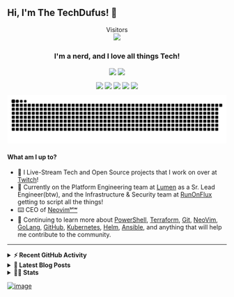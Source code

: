 ## Hi, I'm The TechDufus! 👋
<p align="center">
  Visitors<br>
  <img src="https://profile-counter.glitch.me/techdufus/count.svg" />
</p>

<h3 align="center"> I'm a nerd, and I love all things Tech!</h3>
<p align="center">
  <a href="https://www.powershellgallery.com/profiles/matthewjdegarmo"><img align="center" src="https://img.shields.io/badge/Total%20PSGallery%20Downloads-~27,328-green"/></a>
  <a href="https://discord.gg/5M4hjfyRBj"><img align="center" src="https://img.shields.io/discord/905178979844116520.svg?label=&logo=discord&logoColor=ffffff&color=7389D8&labelColor=6A7EC2"/></a>
</p>
<p align="center">
  <a href="https://www.twitch.tv/TechDufus/about/"><img align="center" height="40" src="https://img.icons8.com/color/144/000000/twitch.png"/></a>
  <a href="https://twitter.com/techdufus"><img align="center" height="40" src="https://img.icons8.com/fluent/144/000000/twitter.png"/></a>
  <a href="https://techdufus.com"><img align="center" height="40" src="https://img.icons8.com/nolan/64/domain.png"/></a>
  <a href="https://www.reddit.com/user/techdufus"><img align="center" height="40" src="https://img.icons8.com/doodle/48/000000/reddit--v1.png"/></a>
  <a href="https://techdufus.com/feed.xml"><img align="center" height="40" src="https://img.icons8.com/dusk/64/000000/rss.png"/></a>
</p>
<p align="center">
  <picture>
    <source media="(prefers-color-scheme: dark)" srcset="./assets/github-snake-dark.svg">
    <img width="600" alt="github-snake" src="./assets/github-snake.svg">
  </picture>
</p>


#### What am I up to?
- 🎥 I Live-Stream Tech and Open Source projects that I work on over at [Twitch](https://www.twitch.tv/TechDufus/about/)!
- 🔭 Currently on the Platform Engineering team at [Lumen](https://github.com/CenturyLinkCloud) as a Sr. Lead Engineer(btw), and the Infrastructure & Security team at [RunOnFlux](https://github.com/RunOnFlux) getting to script all the things!
- ⌨️ CEO of [Neovimᵇᵗʷ](https://neovimbtw.com)
- 🌱 Continuing to learn more about [PowerShell](https://github.com/powershell/powershell), [Terraform](https://www.terraform.io/), [Git](https://git-scm.com/), [NeoVim](https://neovim.io/), [GoLang](https://go.dev/), [GitHub](https://github.com), [Kubernetes](https://kubernetes.io/), [Helm](https://helm.sh/), [Ansible](https://ansible.com), and anything that will help me contribute to the community.
---

<details>
  <summary><b>⚡ Recent GitHub Activity</b></summary>
    <p>

<!--START_SECTION:activity-->
1. 🗣 Commented on [#18](https://github.com/kubewarden/container-resources-policy/pull/18#issuecomment-1994991892) in [kubewarden/container-resources-policy](https://github.com/kubewarden/container-resources-policy)
2. 🎉 Merged PR [#154](https://github.com/RunOnFlux/fluxnode-multitool/pull/154) in [RunOnFlux/fluxnode-multitool](https://github.com/RunOnFlux/fluxnode-multitool)
3. 🗣 Commented on [#18](https://github.com/kubewarden/container-resources-policy/pull/18#issuecomment-1983577437) in [kubewarden/container-resources-policy](https://github.com/kubewarden/container-resources-policy)
4. 🎉 Merged PR [#2](https://github.com/TechDufus/fluxctl/pull/2) in [TechDufus/fluxctl](https://github.com/TechDufus/fluxctl)
5. 🚀 Published release [v0.0.2](https://github.com/TechDufus/fluxctl/releases/tag/v0.0.2) in [TechDufus/fluxctl](https://github.com/TechDufus/fluxctl)
6. 💪 Opened PR [#2](https://github.com/TechDufus/fluxctl/pull/2) in [TechDufus/fluxctl](https://github.com/TechDufus/fluxctl)
7. 🎉 Merged PR [#1](https://github.com/TechDufus/fluxctl/pull/1) in [TechDufus/fluxctl](https://github.com/TechDufus/fluxctl)
8. 🚀 Published release [v0.0.1](https://github.com/TechDufus/fluxctl/releases/tag/v0.0.1) in [TechDufus/fluxctl](https://github.com/TechDufus/fluxctl)
9. 💪 Opened PR [#1](https://github.com/TechDufus/fluxctl/pull/1) in [TechDufus/fluxctl](https://github.com/TechDufus/fluxctl)
10. ❗ Opened issue [#669](https://github.com/kubewarden/kubewarden-controller/issues/669) in [kubewarden/kubewarden-controller](https://github.com/kubewarden/kubewarden-controller)
<!--END_SECTION:activity-->
  </p>
</details>

 <details>
  <summary><b>👀 Latest Blog Posts</b></summary>
    <p>

 <!-- BLOG-POST-LIST:START -->
- [I Make Excuses - Eating Well](https://TechDufus.com/personal/2023/09/13/i-make-excuses.html)
- [Introduction to GoLang Structs](https://TechDufus.com/go/2022/12/07/intrnduction-to-go-structs.html)
- [What is GoLang?](https://TechDufus.com/go/2022/12/06/what-is-golang.html)
- [Creating a Progress Indicator for your PowerShell Processes](https://TechDufus.com/powershell/2022/04/26/creating-a-progress-indicator-for-your-powershell-processes.html)
- [Using $PSStyle to Spice up your Output](https://TechDufus.com/powershell/2022/04/22/using-psstyle-to-spice-up-your-output.html)
- [Playing With Dates in PowerShell](https://TechDufus.com/powershell/2021/12/01/playing-with-dates-in-powershell.html)
- [Introducing the BlogQueue GitHub Action](https://TechDufus.com/powershell/2021/11/23/introducing-the-blogqueue-github-action.html)
- [Remove Overlapping IP Address Ranges from a List of CIDR IP Addresses](https://TechDufus.com/powershell/2021/06/14/remove-overlapping-ip-ranges-from-list-of-cidr-addresses.html)
- [Testing Terraform IaC with Pester - Unit Tests](https://TechDufus.com/powershell/2021/05/31/testing-teraform-iac-with-pester-unit-tests.html)
- [How to Import a Locally Defined Function into a Remote PowerShell Session](https://TechDufus.com/powershell/2021/03/31/how-to-import-a-locally-defined-function-into-a-remote-powershell-session.html)
<!-- BLOG-POST-LIST:END -->
  </p>
</details>

<details>
  <summary><b>👨‍💻 Stats</b></summary>
  <p align="center">
    <a>
      <img align="center" src="https://gist.githubusercontent.com/TechDufus/1eaef21799d1d62623cbfb229769d1c0/raw/fb52390da5aacc0536133c892d64146895a60f46/github-metrics.svg"/>
    </a>
  </p>
</details>


<!-- <img align="center" alt="techdufus's Github Stats" src="https://github-readme-stats.vercel.app/api?username=techdufus&show_icons=true&count_private=true&theme=dark&include_all_commits=true&line_height=21&cache_seconds=1800"/>
<img src="https://github-readme-streak-stats.herokuapp.com/?user=techdufus&theme=dark" alt="GitHub Streak" data-canonical-src="https://github-readme-streak-stats.herokuapp.com/?user=techdufus&theme=dark" style="max-width:100%;"> -->

[![image](https://user-images.githubusercontent.com/46715299/183515709-7060c11f-528a-4f6a-939f-f460dd6ee28e.png)](https://twitch.tv/techdufus)

<!-- SPONSORS-LIST:START -->
<!-- SPONSORS-LIST:END -->
